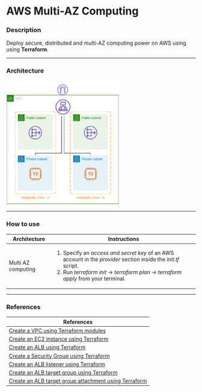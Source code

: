 # AWS Multi-AZ Computing
<h3>Description</h3>
<p>Deploy secure, distributed and multi-AZ computing power on AWS using using <strong>Terraform</strong>.<p>
<hr>

<h3>Architecture</h3>
<img src="./aws-multi-az-computing.png?raw=true" width="300">
<hr>

<h3>How to use</h3>
<table>
  <thead>
    <tr>
      <th>Architecture</th>
      <th>Instructions</th>
    </tr>
  </thead>
  <tbody>
    <td>Multi AZ computing</td>
    <td>
      <ol>
        <li>
          Specify an <em>access and secret key</em> of an AWS account in the <em>provider</em> section inside the <em>init.tf</em> script.
         </li>
          <li>
             Run <em>terraform init</em> -> <em>terraform plan</em> -> <em>terraform apply</em> from your terminal.
          </li>
      </ol>
    </td>
  </tbody>
</table>
<hr>

<h3>References</h3>
<table>
  <thead>
    <tr>
      <th>References</th>
    </tr>
  </thead>
  <tbody>
    <tr>
      <td>
        <a href="https://registry.terraform.io/modules/terraform-aws-modules/vpc/aws/1.23.0" rel="noopener noreferrer">Create a VPC using Terraform modules
        </a>
      </td>
    </tr>
    <tr>
      <td>
        <a href="https://registry.terraform.io/providers/hashicorp/aws/latest/docs/resources/instance" rel="noopener noreferrer">Create an EC2 instance using Terraform
        </a>
      </td>
    </tr>
    <tr>
      <td>
        <a href="https://registry.terraform.io/providers/hashicorp/aws/latest/docs/resources/lb" rel="noopener noreferrer">Create an ALB using Terraform
        </a>
      </td>
    </tr>
    <tr>
      <td>
        <a href="https://registry.terraform.io/providers/hashicorp/aws/latest/docs/resources/security_group" rel="noopener noreferrer">Create a Security Group using Terraform
        </a>
      </td>
    </tr>
    <tr>
      <td>
        <a href="https://registry.terraform.io/providers/hashicorp/aws/latest/docs/resources/lb_listener" rel="noopener noreferrer">Create an ALB listener using Terraform
        </a>
      </td>
    </tr>
    <tr>
      <td>
        <a href="https://registry.terraform.io/providers/hashicorp/aws/latest/docs/resources/lb_target_group" rel="noopener noreferrer">Create an ALB target group using Terraform
        </a>
      </td>
    </tr>
    <tr>
      <td>
        <a href="https://registry.terraform.io/providers/hashicorp/aws/latest/docs/resources/lb_target_group_attachment" rel="noopener noreferrer">Create an ALB target group attachment using Terraform
        </a>
      </td>
    </tr>
  </tbody>
</table>
